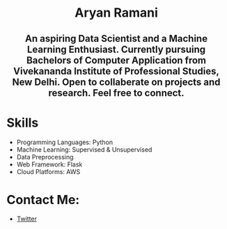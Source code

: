 # <div align='center'>Aryan Ramani </div>
## <div align='center'> An aspiring Data Scientist and a Machine Learning Enthusiast. Currently pursuing Bachelors of Computer Application from Vivekananda Institute of Professional Studies, New Delhi. Open to collaberate on projects and research. Feel free to connect. </div>


# Skills
* Programming Languages: Python
* Machine Learning: Supervised & Unsupervised
* Data Preprocessing
* Web Framework: Flask
* Cloud Platforms: AWS

# Contact Me:
* [Twitter](https://twitter.com/notaryanramani)
<!---
NotAryanRamani/NotAryanRamani is a ✨ special ✨ repository because its `README.md` (this file) appears on your GitHub profile.
You can click the Preview link to take a look at your changes.
--->
